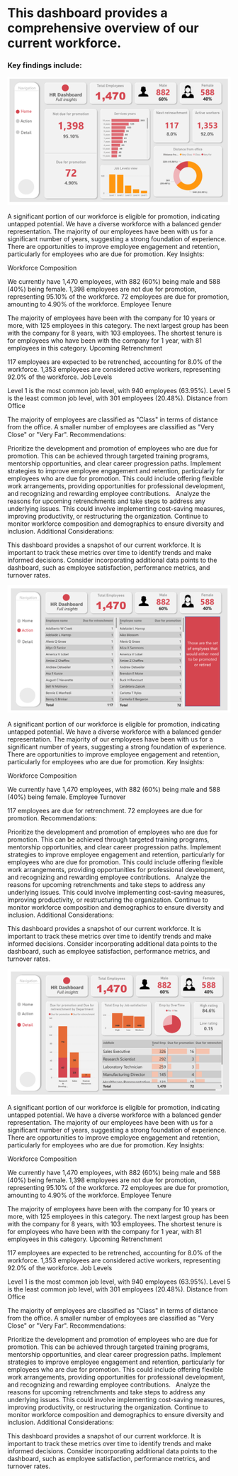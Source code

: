 # This dashboard provides a comprehensive overview of our current workforce.

### Key findings include:

![HR_Home_page](Images/1_HR_Dashboard.png)

A significant portion of our workforce is eligible for promotion, indicating untapped potential.
We have a diverse workforce with a balanced gender representation.
The majority of our employees have been with us for a significant number of years, suggesting a strong foundation of experience.
There are opportunities to improve employee engagement and retention, particularly for employees who are due for promotion.
Key Insights:

Workforce Composition

We currently have 1,470 employees, with 882 (60%) being male and 588 (40%) being female.
1,398 employees are not due for promotion, representing 95.10% of the workforce.
72 employees are due for promotion, amounting to 4.90% of the workforce.
Employee Tenure

The majority of employees have been with the company for 10 years or more, with 125 employees in this category.
The next largest group has been with the company for 8 years, with 103 employees.
The shortest tenure is for employees who have been with the company for 1 year, with 81 employees in this category.
Upcoming Retrenchment

117 employees are expected to be retrenched, accounting for 8.0% of the workforce.
1,353 employees are considered active workers, representing 92.0% of the workforce.
Job Levels

Level 1 is the most common job level, with 940 employees (63.95%).
Level 5 is the least common job level, with 301 employees (20.48%).
Distance from Office

The majority of employees are classified as "Class" in terms of distance from the office.
A smaller number of employees are classified as "Very Close" or "Very Far".
Recommendations:

Prioritize the development and promotion of employees who are due for promotion. This can be achieved through targeted training programs, mentorship opportunities, and clear career progression paths.
Implement strategies to improve employee engagement and retention, particularly for employees who are due for promotion. This could include offering flexible work arrangements, providing opportunities for professional development, and recognizing and rewarding employee contributions.   
Analyze the reasons for upcoming retrenchments and take steps to address any underlying issues. This could involve implementing cost-saving measures, improving productivity, or restructuring the organization.
Continue to monitor workforce composition and demographics to ensure diversity and inclusion.
Additional Considerations:

This dashboard provides a snapshot of our current workforce. It is important to track these metrics over time to identify trends and make informed decisions.
Consider incorporating additional data points to the dashboard, such as employee satisfaction, performance metrics, and turnover rates.

![HR_Action_page](Images/2_HR_Dashboard.png)

A significant portion of our workforce is eligible for promotion, indicating untapped potential.
We have a diverse workforce with a balanced gender representation.
The majority of our employees have been with us for a significant number of years, suggesting a strong foundation of experience.
There are opportunities to improve employee engagement and retention, particularly for employees who are due for promotion.
Key Insights:

Workforce Composition

We currently have 1,470 employees, with 882 (60%) being male and 588 (40%) being female.
Employee Turnover

117 employees are due for retrenchment.
72 employees are due for promotion.
Recommendations:

Prioritize the development and promotion of employees who are due for promotion. This can be achieved through targeted training programs, mentorship opportunities, and clear career progression paths.
Implement strategies to improve employee engagement and retention, particularly for employees who are due for promotion. This could include offering flexible work arrangements, providing opportunities for professional development, and recognizing and rewarding employee contributions.   
Analyze the reasons for upcoming retrenchments and take steps to address any underlying issues. This could involve implementing cost-saving measures, improving productivity, or restructuring the organization.
Continue to monitor workforce composition and demographics to ensure diversity and inclusion.
Additional Considerations:

This dashboard provides a snapshot of our current workforce. It is important to track these metrics over time to identify trends and make informed decisions.
Consider incorporating additional data points to the dashboard, such as employee satisfaction, performance metrics, and turnover rates.

![HR_Detail_page](Images/3_HR_Dashboard.png)

A significant portion of our workforce is eligible for promotion, indicating untapped potential.
We have a diverse workforce with a balanced gender representation.
The majority of our employees have been with us for a significant number of years, suggesting a strong foundation of experience.
There are opportunities to improve employee engagement and retention, particularly for employees who are due for promotion.
Key Insights:

Workforce Composition

We currently have 1,470 employees, with 882 (60%) being male and 588 (40%) being female.
1,398 employees are not due for promotion, representing 95.10% of the workforce.
72 employees are due for promotion, amounting to 4.90% of the workforce.
Employee Tenure

The majority of employees have been with the company for 10 years or more, with 125 employees in this category.
The next largest group has been with the company for 8 years, with 103 employees.
The shortest tenure is for employees who have been with the company for 1 year, with 81 employees in this category.
Upcoming Retrenchment

117 employees are expected to be retrenched, accounting for 8.0% of the workforce.
1,353 employees are considered active workers, representing 92.0% of the workforce.
Job Levels

Level 1 is the most common job level, with 940 employees (63.95%).
Level 5 is the least common job level, with 301 employees (20.48%).
Distance from Office

The majority of employees are classified as "Class" in terms of distance from the office.
A smaller number of employees are classified as "Very Close" or "Very Far".
Recommendations:

Prioritize the development and promotion of employees who are due for promotion. This can be achieved through targeted training programs, mentorship opportunities, and clear career progression paths.
Implement strategies to improve employee engagement and retention, particularly for employees who are due for promotion. This could include offering flexible work arrangements, providing opportunities for professional development, and recognizing and rewarding employee contributions.   
Analyze the reasons for upcoming retrenchments and take steps to address any underlying issues. This could involve implementing cost-saving measures, improving productivity, or restructuring the organization.
Continue to monitor workforce composition and demographics to ensure diversity and inclusion.
Additional Considerations:

This dashboard provides a snapshot of our current workforce. It is important to track these metrics over time to identify trends and make informed decisions.
Consider incorporating additional data points to the dashboard, such as employee satisfaction, performance metrics, and turnover rates.
